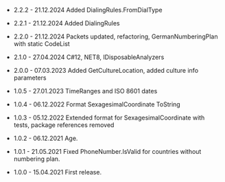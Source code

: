 
* 2.2.2	- 21.12.2024 Added DialingRules.FromDialType
* 2.2.1	- 21.12.2024 Added DialingRules
* 2.2.0	- 21.12.2024 Packets updated, refactoring, GermanNumberingPlan with static CodeList

* 2.1.0	- 27.04.2024 C#12, NET8, IDisposableAnalyzers

* 2.0.0	- 07.03.2023 Added GetCultureLocation, added culture info parameters

* 1.0.5	- 27.01.2023 TimeRanges and ISO 8601 dates
* 1.0.4	- 06.12.2022 Format SexagesimalCoordinate ToString
* 1.0.3	- 05.12.2022 Extended format for SexagesimalCoordinate with tests, package references removed
* 1.0.2	- 06.12.2021 Age.
* 1.0.1	- 21.05.2021 Fixed PhoneNumber.IsValid for countries without numbering plan.
* 1.0.0	- 15.04.2021 First release.
